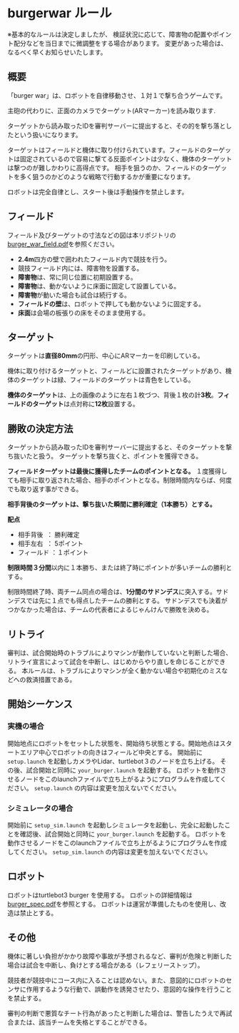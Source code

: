 # burgerwar ルール
※基本的なルールは決定しましたが、
検証状況に応じて、障害物の配置やポイント配分などを当日までに微調整をする場合があります。
変更があった場合は、なるべく早くお知らせいたします。

## 概要

「burger war」は、ロボットを自律移動させ、１対１で撃ち合うゲームです。

主砲の代わりに、正面のカメラでターゲット(ARマーカー)を読み取ります.

ターゲットから読み取ったIDを審判サーバーに提出すると、その的を撃ち落としたという扱いになります。

ターゲットはフィールドと機体に取り付けられています。フィールドのターゲットは固定されているので容易に撃てる反面ポイントは少なく、機体のターゲットは撃つのが難しかわりに高得点です。
相手を狙うのか、フィールドのターゲットを多く狙うのかどのような戦略で行動するかが重要になります。

ロボットは完全自律とし、スタート後は手動操作を禁止します。

## フィールド
フィールド及びターゲットの寸法などの図は本リポジトリの[burger_war_field.pdf](/doc/burger_war_field.pdf)を参照ください。

- **2.4m**四方の壁で囲われたフィールド内で競技を行う。
- 競技フィールド内には、障害物を設置する。
- **障害物**は、常に同じ位置に初期設置する。
- **障害物**は、動かないように床面に固定して設置している。
- **障害物**が動いた場合も試合は続行する。
- **フィールドの壁**は、ロボットで押しても動かないように固定する。
- **床面**は会場の板張りの床をそのまま使用する。

## ターゲット
ターゲットは**直径80mm**の円形、中心にARマーカーを印刷している。

機体に取り付けるターゲットと、フィールどに設置されたターゲットがあり、機体のターゲットは緑、フィールドのターゲットは青色をしている。

**機体のターゲット**は、上の画像のように左右１枚づつ、背後１枚の計**3枚**。**フィールドのターゲット**は点対称に**12枚**設置する。


## 勝敗の決定方法
ターゲットから読み取ったIDを審判サーバーに提出すると、そのターゲットを撃ち抜いたと扱う。
ターゲットを撃ち抜くと、ポイントを獲得できる。

**フィールドターゲットは最後に獲得したチームのポイントとなる。** １度獲得しても相手に取り返された場合、相手のポイントとなる。制限時間内ならば、何度でも取り返す事ができる。

**相手背後のターゲットは、撃ち抜いた瞬間に勝利確定（1本勝ち）とする。**

**配点**
- 相手背後   ： 勝利確定
- 相手左右   ： 5ポイント
- フィールド ：１ポイント

**制限時間３分間**以内に１本勝ち、または終了時にポイントが多いチームの勝利とする。

制限時間終了時、両チーム同点の場合は、**1分間のサドンデス**に突入する。サドンデスでは先に１点でも得点したチームの勝利とする。
サドンデスでも決着がつかなかった場合は、チームの代表者によるじゃんけんで勝敗を決める。

## リトライ
審判は、試合開始時のトラブルによりマシンが動作していないと判断した場合、リトライ宣言によって試合を中断し、はじめからやり直しを命じることができる。
本ルールは、トラブルによりマシンが全く動かない場合や初期化のミスなどへの救済措置である。


## 開始シーケンス
### 実機の場合
開始地点にロボットをセットした状態を、開始待ち状態とする。開始地点はスタートエリア中心でロボットの向きはフィールど中央とする。
開始前に `setup.launch` を起動しカメラやLidar、turtlebot３のノードを立ち上げる。
その後、試合開始と同時に `your_burger.launch` を起動する。
ロボットを動作させるノードをこのlaunchファイルで立ち上がるようにプログラムを作成してください。
`setup.launch` の内容は変更を加えないでください。

### シミュレータの場合
開始前に `setup_sim.launch` を起動しシミュレータを起動し、完全に起動したことを確認後、試合開始と同時に `your_burger.launch` を起動する。
ロボットを動作させるノードをこのlaunchファイルで立ち上がるようにプログラムを作成してください。
`setup_sim.launch` の内容は変更を加えないでください。

## ロボット
ロボットはturtlebot3 burger を使用する。
ロボットの詳細情報は[burger_spec.pdf](/doc/burger_spec.pdf)を参照とする。
ロボットは運営が準備したものを使用し、改造は禁止とする。

## その他
機体に著しい負担がかかり故障や事故が予想されるなど、審判が危険と判断した場合は試合を中断し、負けとする場合がある（レフェリーストップ）。

競技者が競技中にコース内に入ることは認めない。また、意図的にロボットのセンサに作用するような行動で、誤動作を誘発させたり、意図的な操作を行うことを禁止する。

審判の判断で悪質なチート行為があったと判断した場合は、警告したうえで再試合または、該当チームを失格とすることができる。

